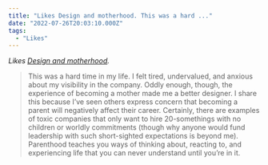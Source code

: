```yaml
---
title: "Likes Design and motherhood. This was a hard ..."
date: "2022-07-26T20:03:10.000Z"
tags: 
  - "Likes"
---
```


_Likes [Design and motherhood](https://emilycampbell.co/design-and-motherhood/)._

> This was a hard time in my life. I felt tired, undervalued, and anxious about my visibility in the company. Oddly enough, though, the experience of becoming a mother made me a better designer. I share this because I’ve seen others express concern that becoming a parent will negatively affect their career. Certainly, there are examples of toxic companies that only want to hire 20-somethings with no children or worldly commitments (though why anyone would fund leadership with such short-sighted expectations is beyond me). Parenthood teaches you ways of thinking about, reacting to, and experiencing life that you can never understand until you’re in it.
